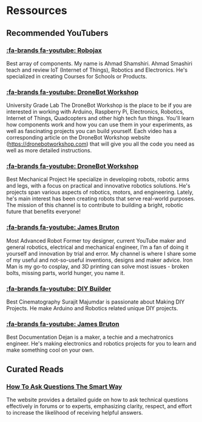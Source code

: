 # Ressources

## Recommended YouTubers

### [:fa-brands fa-youtube: Robojax](https://www.youtube.com/c/RobojaxTV/)

<span class='badge'>Best array of components.</span> My name is Ahmad Shamshiri. Ahmad Smashiri teach and review IoT (Internet of Things), Robotics and Electronics.  He's specialized in creating Courses for Schools or Products. 

### [:fa-brands fa-youtube: DroneBot Workshop](https://www.youtube.com/c/Dronebotworkshop1/)

<span class='badge'>University Grade Lab</span> The DroneBot Workshop is the place to be if you are interested in working with Arduino, Raspberry Pi, Electronics, Robotics, Internet of Things, Quadcopters and other high tech fun things. You'll learn how components work and how you can use them in your experiments, as well as fascinating projects you can build yourself. Each video has a corresponding article on the DroneBot Workshop website (https://dronebotworkshop.com) that will give you all the code you need as well as more detailed instructions.

### [:fa-brands fa-youtube: DroneBot Workshop](https://www.youtube.com/c/Dronebotworkshop1/)

<span class='badge'>Best Mechanical Project</span> He specialize in developing robots, robotic arms and legs, with a focus on practical and innovative robotics solutions. He's projects span various aspects of robotics, motors, and engineering. Lately, he's main interest has been creating robots that serve real-world purposes. The mission of this channel is to contribute to building a bright, robotic future that benefits everyone!

### [:fa-brands fa-youtube: James Bruton](https://www.youtube.com/c/jamesbruton/)

<span class='badge'>Most Advanced Robot</span> Former toy designer, current YouTube maker and general robotics, electrical and mechanical engineer, I’m a fan of doing it yourself and innovation by trial and error. My channel is where I share some of my useful and not-so-useful inventions, designs and maker advice. Iron Man is my go-to cosplay, and 3D printing can solve most issues - broken bolts, missing parts, world hunger, you name it.

### [:fa-brands fa-youtube: DIY Builder](https://www.youtube.com/c/DIYBuilder/)

<span class='badge'>Best Cinematography</span> Surajit Majumdar is passionate about Making DIY Projects. He make Arduino and Robotics related unique DIY projects. 

### [:fa-brands fa-youtube: James Bruton](https://www.youtube.com/c/jamesbruton/)

<span class='badge'>Best Documentation</span> Dejan is a maker, a techie and a mechatronics engineer.
He's making electronics and robotics projects for you to learn and make something cool on your own.

## Curated Reads

### [How To Ask Questions The Smart Way](http://www.catb.org/~esr/faqs/smart-questions.html)
The website provides a detailed guide on how to ask technical questions effectively in forums or to experts, emphasizing clarity, respect, and effort to increase the likelihood of receiving helpful answers.
